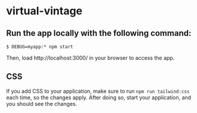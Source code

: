 # virtual-vintage
## Run the app locally with the following command:

```
$ DEBUG=myapp:* npm start
```

Then, load http://localhost:3000/ in your browser to access the app.

## CSS
If you add CSS to your application, make sure to run `npm run tailwind:css` each time, so the changes apply. After doing so, start your application, and you should see the changes.